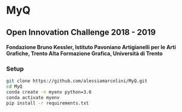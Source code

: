 # MyQ
## Open Innovation Challenge 2018 - 2019
#### Fondazione Bruno Kessler, Istituto Pavoniano Artigianelli per le Arti Grafiche, Trento Alta Formazione Grafica, Università di Trento 

### Setup
```bash
git clone https://github.com/alessiamarcolini/MyQ.git
cd MyQ
conda create -n myenv python=3.6
conda activate myenv
pip install -r requirements.txt
```
